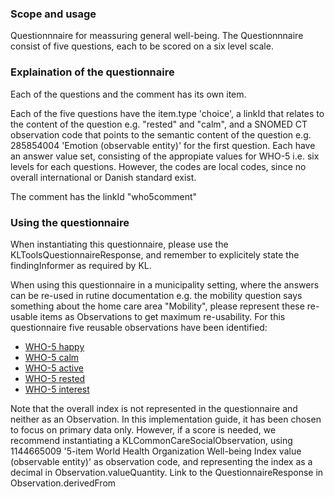 ### Scope and usage
Questionnnaire for meassuring general well-being. The Questionnnaire consist of five questions, each to be scored on a six level scale. 

### Explaination of the questionnaire
Each of the questions and the comment has its own item.

Each of the five questions have the item.type 'choice', a linkId that relates to the content of the question e.g. "rested" and "calm", and a SNOMED CT observation code that points to the semantic content of the question e.g. 285854004 'Emotion (observable entity)' for the first question. Each have an answer value set, consisting of the appropiate values for WHO-5 i.e. six levels for each questions. However, the codes are local codes, since no overall international or Danish standard exist.

The comment has the linkId "who5comment"

### Using the questionnaire
When instantiating this questionnaire, please use the KLToolsQuestionnaireResponse, and remember to explicitely state the findingInformer as required by KL.

When using this questionnaire in a municipality setting, where the answers can be re-used in rutine documentation e.g. the mobility question says something about the home care area "Mobility", please represent these re-usable items as Observations to get maximum re-usability. For this questionnaire five reusable observations have been identified:

* [WHO-5 happy](StructureDefinition-KLToolsWHO5ObservationHappy1.html)
* [WHO-5 calm](StructureDefinition-KLToolsWHO5ObservationCalm2.html)
* [WHO-5 active](StructureDefinition-KLToolsWHO5ObservationActive3.html)
* [WHO-5 rested](StructureDefinition-KLToolsWHO5ObservationRested4.html)
* [WHO-5 interest](StructureDefinition-KLToolsWHO5ObservationInterest5.html)

Note that the overall index is not represented in the questionnaire and neither as an Observation. In this implementation guide, it has been chosen to focus on primary data only. However, if a score is needed, we recommend instantiating a KLCommonCareSocialObservation, using 1144665009 '5-item World Health Organization Well-being Index value (observable entity)' as observation code, and representing the index as a decimal in Observation.valueQuantity. Link to the QuestionnaireResponse in Observation.derivedFrom

